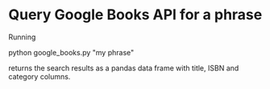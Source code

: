 # Query Google Books API for a phrase

Running 
    
   python google_books.py "my phrase"

returns the search results as a pandas data frame with title, ISBN and category columns.
